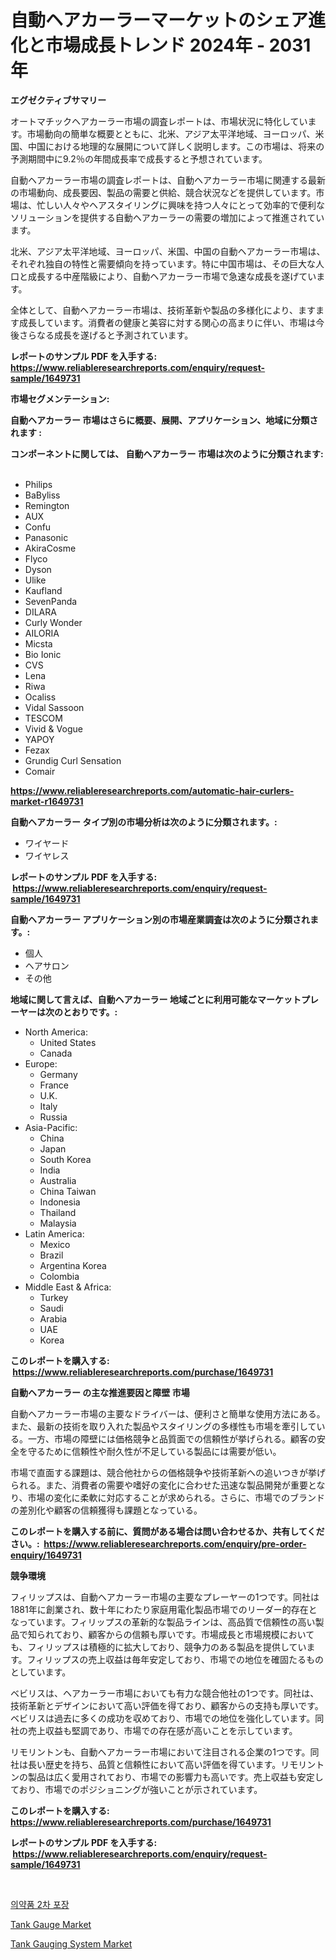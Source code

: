 <p><h1>自動ヘアカーラーマーケットのシェア進化と市場成長トレンド 2024年 - 2031年</h1></p><p><strong>エグゼクティブサマリー</strong></p>
<p><p>オートマチックヘアカーラー市場の調査レポートは、市場状況に特化しています。市場動向の簡単な概要とともに、北米、アジア太平洋地域、ヨーロッパ、米国、中国における地理的な展開について詳しく説明します。この市場は、将来の予測期間中に9.2％の年間成長率で成長すると予想されています。</p><p>自動ヘアカーラー市場の調査レポートは、自動ヘアカーラー市場に関連する最新の市場動向、成長要因、製品の需要と供給、競合状況などを提供しています。市場は、忙しい人々やヘアスタイリングに興味を持つ人々にとって効率的で便利なソリューションを提供する自動ヘアカーラーの需要の増加によって推進されています。</p><p>北米、アジア太平洋地域、ヨーロッパ、米国、中国の自動ヘアカーラー市場は、それぞれ独自の特性と需要傾向を持っています。特に中国市場は、その巨大な人口と成長する中産階級により、自動ヘアカーラー市場で急速な成長を遂げています。</p><p>全体として、自動ヘアカーラー市場は、技術革新や製品の多様化により、ますます成長しています。消費者の健康と美容に対する関心の高まりに伴い、市場は今後さらなる成長を遂げると予測されています。</p></p>
<p><strong>レポートのサンプル PDF を入手する: <a href="https://www.reliableresearchreports.com/enquiry/request-sample/1649731">https://www.reliableresearchreports.com/enquiry/request-sample/1649731</a></strong></p>
<p><strong>市場セグメンテーション:</strong></p>
<p><strong> 自動ヘアカーラー 市場はさらに概要、展開、アプリケーション、地域に分類されます :</strong></p>
<p><strong>コンポーネントに関しては、 自動ヘアカーラー 市場は次のように分類されます: &nbsp;</strong></p>
<p><ul><li>Philips</li><li>BaByliss</li><li>Remington</li><li>AUX</li><li>Confu</li><li>Panasonic</li><li>AkiraCosme</li><li>Flyco</li><li>Dyson</li><li>Ulike</li><li>Kaufland</li><li>SevenPanda</li><li>DILARA</li><li>Curly Wonder</li><li>AILORIA</li><li>Micsta</li><li>Bio Ionic</li><li>CVS</li><li>Lena</li><li>Riwa</li><li>Ocaliss</li><li>Vidal Sassoon</li><li>TESCOM</li><li>Vivid & Vogue</li><li>YAPOY</li><li>Fezax</li><li>Grundig Curl Sensation</li><li>Comair</li></ul></p>
<p><strong><a href="https://www.reliableresearchreports.com/automatic-hair-curlers-market-r1649731">https://www.reliableresearchreports.com/automatic-hair-curlers-market-r1649731</a></strong></p>
<p><strong> 自動ヘアカーラー タイプ別の市場分析は次のように分類されます。:</strong></p>
<p><ul><li>ワイヤード</li><li>ワイヤレス</li></ul></p>
<p><strong>レポートのサンプル PDF を入手する: &nbsp;<a href="https://www.reliableresearchreports.com/enquiry/request-sample/1649731">https://www.reliableresearchreports.com/enquiry/request-sample/1649731</a></strong></p>
<p><strong> 自動ヘアカーラー アプリケーション別の市場産業調査は次のように分類されます。:</strong></p>
<p><ul><li>個人</li><li>ヘアサロン</li><li>その他</li></ul></p>
<p><strong>地域に関して言えば、自動ヘアカーラー 地域ごとに利用可能なマーケットプレーヤーは次のとおりです。:</strong></p>
<p><ul>
    <li>
        North America:
        <ul>
            <li>United States</li>
            <li>Canada</li>
        </ul>
    </li>
    <li>
        Europe:
        <ul>
            <li>Germany</li>
            <li>France</li>
            <li>U.K.</li>
            <li>Italy</li>
            <li>Russia</li>
        </ul>
    </li>
    <li>
        Asia-Pacific:
        <ul>
            <li>China</li>
            <li>Japan</li>
            <li>South Korea</li>
            <li>India</li>
            <li>Australia</li>
            <li>China Taiwan</li>
            <li>Indonesia</li>
            <li>Thailand</li>
            <li>Malaysia</li>
        </ul>
    </li>
    <li>
        Latin America:
        <ul>
            <li>Mexico</li>
            <li>Brazil</li>
            <li>Argentina Korea</li>
            <li>Colombia</li>
        </ul>
    </li>
    <li>
        Middle East & Africa:
        <ul>
            <li>Turkey</li>
            <li>Saudi</li>
            <li>Arabia</li>
            <li>UAE</li>
            <li>Korea</li>
        </ul>
    </li>
    </ul></p>
<p><strong>このレポートを購入する: &nbsp;<a href="https://www.reliableresearchreports.com/purchase/1649731">https://www.reliableresearchreports.com/purchase/1649731</a></strong></p>
<p><strong>自動ヘアカーラー の主な推進要因と障壁 市場</strong></p>
<p><p>自動ヘアカーラー市場の主要なドライバーは、便利さと簡単な使用方法にある。また、最新の技術を取り入れた製品やスタイリングの多様性も市場を牽引している。一方、市場の障壁には価格競争と品質面での信頼性が挙げられる。顧客の安全を守るために信頼性や耐久性が不足している製品には需要が低い。</p><p>市場で直面する課題は、競合他社からの価格競争や技術革新への追いつきが挙げられる。また、消費者の需要や嗜好の変化に合わせた迅速な製品開発が重要となり、市場の変化に柔軟に対応することが求められる。さらに、市場でのブランドの差別化や顧客の信頼獲得も課題となっている。</p></p>
<p><strong>このレポートを購入する前に、質問がある場合は問い合わせるか、共有してください。:&nbsp; <a href="https://www.reliableresearchreports.com/enquiry/pre-order-enquiry/1649731">https://www.reliableresearchreports.com/enquiry/pre-order-enquiry/1649731</a></strong></p>
<p><strong>競争環境</strong></p>
<p><p>フィリップスは、自動ヘアカーラー市場の主要なプレーヤーの1つです。同社は1881年に創業され、数十年にわたり家庭用電化製品市場でのリーダー的存在となっています。フィリップスの革新的な製品ラインは、高品質で信頼性の高い製品で知られており、顧客からの信頼も厚いです。市場成長と市場規模においても、フィリップスは積極的に拡大しており、競争力のある製品を提供しています。フィリップスの売上収益は毎年安定しており、市場での地位を確固たるものとしています。</p><p>ベビリスは、ヘアカーラー市場においても有力な競合他社の1つです。同社は、技術革新とデザインにおいて高い評価を得ており、顧客からの支持も厚いです。ベビリスは過去に多くの成功を収めており、市場での地位を強化しています。同社の売上収益も堅調であり、市場での存在感が高いことを示しています。</p><p>リモリントンも、自動ヘアカーラー市場において注目される企業の1つです。同社は長い歴史を持ち、品質と信頼性において高い評価を得ています。リモリントンの製品は広く愛用されており、市場での影響力も高いです。売上収益も安定しており、市場でのポジショニングが強いことが示されています。</p></p>
<p><strong>このレポートを購入する: &nbsp; <a href="https://www.reliableresearchreports.com/purchase/1649731">https://www.reliableresearchreports.com/purchase/1649731</a></strong></p>
<p><strong>レポートのサンプル PDF を入手する: &nbsp;<a href="https://www.reliableresearchreports.com/enquiry/request-sample/1649731">https://www.reliableresearchreports.com/enquiry/request-sample/1649731</a></strong><strong></strong></p>
<p>&nbsp;</p>
<p><p><a href="https://github.com/darrellockm3ytan895656/Market-Research-Report-List-1/blob/main/716366026317.md">의약품 2차 포장</a></p><p><a href="https://github.com/beatblasta/Market-Research-Report-List-2/blob/main/tank-gauge-market.md">Tank Gauge Market</a></p><p><a href="https://github.com/shotows/Market-Research-Report-List-2/blob/main/tank-gauging-system-market.md">Tank Gauging System Market</a></p></p>